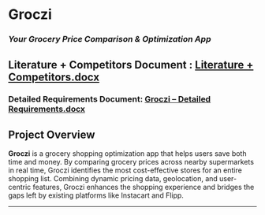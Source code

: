 # Groczi  
### *Your Grocery Price Comparison & Optimization App*  
Literature + Competitors Document : 
[Literature + Competitors.docx](https://github.com/user-attachments/files/18188417/Literature.%2B.Competitors.docx)
---

### Detailed Requirements Document: [Groczi – Detailed Requirements.docx](https://github.com/user-attachments/files/18223077/Groczi.Detailed.Requirements.docx)

## **Project Overview**  
**Groczi** is a grocery shopping optimization app that helps users save both time and money. By comparing grocery prices across nearby supermarkets in real time, Groczi identifies the most cost-effective stores for an entire shopping list. Combining dynamic pricing data, geolocation, and user-centric features, Groczi enhances the shopping experience and bridges the gaps left by existing platforms like Instacart and Flipp.

---

